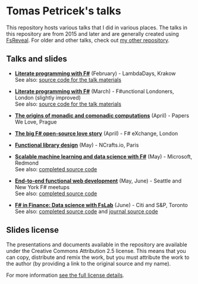 Tomas Petricek's talks
======================

This repository hosts various talks that I did in various places.
The talks in this repository are from 2015 and later and are generally
created using [FsReveal](http://github.com/fsprojects/FsReveal). For older
and other talks, check out [my other repository](http://github.com/tpetricek/Documents/).

Talks and slides
----------------

 - [**Literate programming with F#**](http://tpetricek.github.io/Talks/2015/literate-programming/krakow/) (February) - LambdaDays, Krakow  
   See also: [source code for the talk materials](https://github.com/tpetricek/Talks/tree/master/2015/literate-programming)

 - [**Literate programming with F#**](http://tpetricek.github.io/Talks/2015/literate-programming/london/talk.html) (March) - F#unctional Londoners, London (slightly improved)  
   See also: [source code for the talk materials](https://github.com/tpetricek/Talks/tree/master/2015/literate-programming)

 - [**The origins of monadic and comonadic computations**](http://tpetricek.github.io/Talks/2015/pwl-monads-comonads/prague/) (April) - Papers We Love, Prague
 
 - [**The big F# open-source love story**](http://tpetricek.github.io/Talks/2015/love-open-source/london/) (April) - F# eXchange, London
 
 - [**Functional library design**](http://tpetricek.github.io/Talks/2015/functional-libraries/paris/) (May) - NCrafts.io, Paris
 
 - [**Scalable machine learning and data science with F#**](http://tpetricek.github.io/Talks/2015/scalable-ml-ds-fsharp/redmond/) (May) - Microsoft, Redmond   
   See also: [completed source code](https://github.com/tpetricek/Talks/tree/master/2015/scalable-ml-ds-fsharp/code-done)

 - [**End-to-end functional web development**](http://tpetricek.github.io/Talks/2015/end-to-end-web/usa/) (May, June) - Seattle and New York F# meetups  
   See also: [completed source code](https://github.com/tpetricek/Talks/tree/master/2015/end-to-end-web/usa/code-done)

 - [**F# in Finance: Data science with FsLab**](http://tpetricek.github.io/Talks/2015/deedle-finance/toronto/) (June) - Citi and S&P, Toronto  
   See also: [completed source code](https://github.com/tpetricek/Talks/tree/master/2015/deedle-finance/code-done) and [journal source code](https://github.com/tpetricek/Talks/blob/master/2015/deedle-finance/journal/Tutorial.fsx)

Slides license
--------------

The presentations and documents available in the repository are available under the Creative
Commons Attribution 2.5 license.  This means that you can copy, distribute and remix the work,
but you must attribute the work to the author (by providing a link to the original source
and my name).

For more information [see the full license details](http://creativecommons.org/licenses/by/2.5/).

